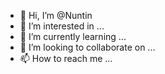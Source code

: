 - 👋 Hi, I’m @Nuntin
- 👀 I’m interested in ...
- 🌱 I’m currently learning ...
- 💞️ I’m looking to collaborate on ...
- 📫 How to reach me ...

<!---
Nuntin/Nuntin is a ✨ special ✨ repository because its `README.md` (this file) appears on your GitHub profile.
You can click the Preview link to take a look at your changes.
--->
